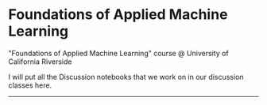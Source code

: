 # Foundations of Applied Machine Learning
"Foundations of Applied Machine Learning" course @ University of California Riverside

I will put all the Discussion notebooks that we work on in our discussion classes here.

---
